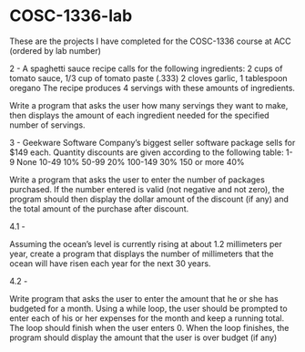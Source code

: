 # COSC-1336-lab

These are the projects I have completed for the COSC-1336 course at ACC
(ordered by lab number)

2 -
A spaghetti sauce recipe calls for the following ingredients:
2 cups of tomato sauce, 1/3 cup of tomato paste (.333)
2 cloves garlic, 1 tablespoon oregano
The recipe produces 4 servings with these amounts of ingredients. 

Write a program that asks the user how many servings they want to make, then displays the amount
of each ingredient needed for the specified number of servings.

3 -
Geekware Software Company’s biggest seller software package sells for $149 each. Quantity discounts are
given according to the following table:
1-9 None
10-49 10%
50-99 20%
100-149 30%
150 or more 40%

Write a program that asks the user to enter the number of packages purchased. If the number entered
is valid (not negative and not zero), the program should then display the dollar amount of the discount (if
any) and the total amount of the purchase after discount.

4.1 -

Assuming the ocean’s level is currently rising at about 1.2 millimeters per year, create a program that
displays the number of millimeters that the ocean will have risen each year for the next 30 years.

4.2 - 

Write program that asks the user to enter the amount that he or she has budgeted for a month. Using
a while loop, the user should be prompted to enter each of his or her expenses for the month and keep a
running total. The loop should finish when the user enters 0. When the loop finishes, the program should
display the amount that the user is over budget (if any)
